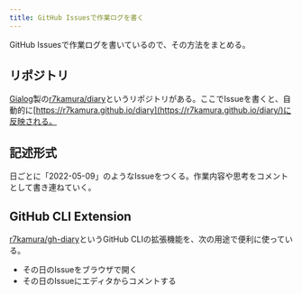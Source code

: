 ```yaml
---
title: GitHub Issuesで作業ログを書く
---
```

GitHub Issuesで作業ログを書いているので、その方法をまとめる。

リポジトリ
-----

[Gialog](https://github.com/r7kamura/gialog)製の[r7kamura/diary](https://github.com/r7kamura/diary)というリポジトリがある。ここでIssueを書くと、自動的に[https://r7kamura.github.io/diary](https://r7kamura.github.io/diary/)に反映される。

記述形式
----

日ごとに「2022-05-09」のようなIssueをつくる。作業内容や思考をコメントとして書き連ねていく。

GitHub CLI Extension
--------------------

[r7kamura/gh-diary](https://github.com/r7kamura/gh-diary)というGitHub CLIの拡張機能を、次の用途で便利に使っている。

*   その日のIssueをブラウザで開く
*   その日のIssueにエディタからコメントする
